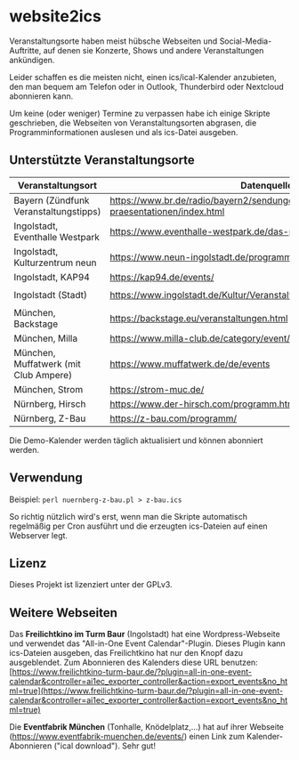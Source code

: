 # website2ics
Veranstaltungsorte haben meist hübsche Webseiten und Social-Media-Auftritte, auf denen sie Konzerte, Shows und andere Veranstaltungen ankündigen.

Leider schaffen es die meisten nicht, einen ics/ical-Kalender anzubieten, den man bequem am Telefon oder in Outlook, Thunderbird oder Nextcloud abonnieren kann.

Um keine (oder weniger) Termine zu verpassen habe ich einige Skripte geschrieben, die Webseiten von Veranstaltungsorten abgrasen, die Programminformationen auslesen und als ics-Datei ausgeben.

## Unterstützte Veranstaltungsorte
| Veranstaltungsort | Datenquelle | Skript | Demo-Kalender (ical) |
|--|--|--|--|
| Bayern (Zündfunk Veranstaltungstipps) | https://www.br.de/radio/bayern2/sendungen/zuendfunk/veranstaltungen-praesentationen/index.html | `bayern-zuendfunk.pl` | https://www.geierb.de/~geierb/kalender/zuendfunk-tipps.ics |
| Ingolstadt, Eventhalle Westpark | https://www.eventhalle-westpark.de/das-programm | `ingolstadt-eventhalleWestpark.pl`| https://www.geierb.de/~geierb/kalender/eventhallewestpark.ics |
| Ingolstadt, Kulturzentrum neun | https://www.neun-ingolstadt.de/programm/ | `ingolstadt-halle9.pl` | https://www.geierb.de/~geierb/kalender/halle9.ics |
| Ingolstadt, KAP94 | https://kap94.de/events/ | `ingolstadt-kap94.pl` | https://www.geierb.de/~geierb/kalender/kap94.ics |
| Ingolstadt (Stadt) | https://www.ingolstadt.de/Kultur/Veranstaltungen/Veranstaltungskalender | `ingolstadt-stadtIngolstadt.pl` | https://www.geierb.de/~geierb/kalender/stadt-ingolstadt.ics |
| München, Backstage | https://backstage.eu/veranstaltungen.html | `muenchen-backstage.pl` | https://www.geierb.de/~geierb/kalender/backstage.ics |
| München, Milla | https://www.milla-club.de/category/event/ | `muenchen-milla.pl` | https://www.geierb.de/~geierb/kalender/milla.ics |
| München, Muffatwerk (mit Club Ampere) | https://www.muffatwerk.de/de/events | `muenchen-muffatwerk.pl` | https://www.geierb.de/~geierb/kalender/muffatwerk.ics |
| München, Strom | https://strom-muc.de/ | `muenchen-strom.pl`  | https://www.geierb.de/~geierb/kalender/strom.ics |
| Nürnberg, Hirsch | https://www.der-hirsch.com/programm.html | `nuernberg-hirsch.pl` | https://www.geierb.de/~geierb/kalender/hirsch.ics |
| Nürnberg, Z-Bau | https://z-bau.com/programm/ | `nuernberg-z-bau.pl` | https://www.geierb.de/~geierb/kalender/z-bau.ics |

Die Demo-Kalender werden täglich aktualisiert und können abonniert werden.

## Verwendung
Beispiel:
`perl nuernberg-z-bau.pl > z-bau.ics`

So richtig nützlich wird's erst, wenn man die Skripte automatisch regelmäßig per Cron ausführt und die erzeugten ics-Dateien auf einen Webserver legt.

## Lizenz
Dieses Projekt ist lizenziert unter der GPLv3.

## Weitere Webseiten
Das **Freilichtkino im Turm Baur** (Ingolstadt) hat eine Wordpress-Webseite und verwendet das "All-in-One Event Calendar"-Plugin. Dieses Plugin kann ics-Dateien ausgeben, das Freilichtkino hat nur den Knopf dazu ausgeblendet. Zum Abonnieren des Kalenders diese URL benutzen: [https://www.freilichtkino-turm-baur.de/?plugin=all-in-one-event-calendar&controller=ai1ec_exporter_controller&action=export_events&no_html=true](https://www.freilichtkino-turm-baur.de/?plugin=all-in-one-event-calendar&controller=ai1ec_exporter_controller&action=export_events&no_html=true)

Die **Eventfabrik München** (Tonhalle, Knödelplatz,...) hat auf ihrer Webseite (https://www.eventfabrik-muenchen.de/events/) einen Link zum Kalender-Abonnieren ("ical download"). Sehr gut!

